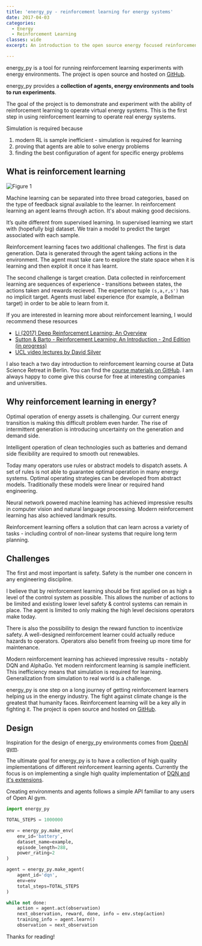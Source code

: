 ```yaml
---
title: 'energy_py - reinforcement learning for energy systems'
date: 2017-04-03
categories:
  - Energy
  - Reinforcement Learning
classes: wide
excerpt: An introduction to the open source energy focused reinforcement learning library energy_py.

---
```


energy_py is a tool for running reinforcement learning experiments with energy environments.  The project is open source and hosted on [GitHub](https://github.com/ADGEfficiency/energy_py).

energy_py provides a **collection of agents, energy environments and tools to run experiments**.

The goal of the project is to demonstrate and experiment with the ability of reinforcement learning to operate virtual energy systems.  This is the first step in using reinforcement learning to operate real energy systems.

Simulation is required because

1. modern RL is sample inefficient - simulation is required for learning
2. proving that agents are able to solve energy problems
3. finding the best configuration of agent for specific energy problems

## What is reinforcement learning

![Figure 1]({{"/assets/energy_py/sl_usl_rl.png"}})

Machine learning can be separated into three broad categories, based on the type of feedback signal available to the learner.  In reinforcement learning an agent learns through action.  It's about making good decisions.  

It’s quite different from supervised learning. In supervised learning we start with (hopefully big) dataset.  We train a model to predict the target associated with each sample.

Reinforcement learning faces two additional challenges.  The first is data generation.  Data is generated through the agent taking actions in the environment.  The agent must take care to explore the state space when it is learning and then exploit it once it has learnt.

The second challenge is target creation.  Data collected in reinforcement learning are sequences of experience - transitions between states, the actions taken and rewards recieved.  The experience tuple `(s,a,r,s')` has no implicit target.  Agents must label experience (for example, a Bellman target) in order to be able to learn from it.

If you are interested in learning more about reinforcement learning, I would recommend these resources

- [Li (2017) Deep Reinforcement Learning: An Overview](https://arxiv.org/pdf/1701.07274.pdf)
- [Sutton & Barto - Reinforcement Learning: An Introduction - 2nd Edition (in progress)](http://people.inf.elte.hu/lorincz/Files/RL_2006/SuttonBook.pdf)
- [UCL video lectures by David Silver](http://www0.cs.ucl.ac.uk/staff/d.silver/web/Teaching.html)

I also teach a two day introduction to reinforcement learning course at Data Science Retreat in Berlin.  You can find the [course materials on GitHub](https://github.com/ADGEfficiency/dsr_rl).  I am always happy to come give this course for free at interesting companies and universities.

## Why reinforcement learning in energy?

Optimal operation of energy assets is challenging. Our current energy transition is making this difficult problem even harder.  The rise of intermittent generation is introducing uncertainty on the generation and demand side.  

Intelligent operation of clean technologies such as batteries and demand side flexibility are required to smooth out renewables.

Today many operators use rules or abstract models to dispatch assets. A set of rules is not able to guarantee optimal operation in many energy systems.  Optimal operating strategies can be developed from abstract models.   Traditionally these models were linear or required hand engineering.

Neural network powered machine learning has achieved impressive results in computer vision and natural language processing.  Modern reinforcement learning has also achieved landmark results.

Reinforcement learning offers a solution that can learn across a variety of tasks - including control of non-linear systems that require long term planning.  

## Challenges

The first and most important is safety. Safety is the number one concern in any engineering discipline.

I believe that by reinforcement learning should be first applied on as high a level of the control system as possible. This allows the number of actions to be limited and existing lower level safety & control systems can remain in place. The agent is limited to only making the high level decisions operators make today.

There is also the possibility to design the reward function to incentivize safety. A well-designed reinforcement learner could actually reduce hazards to operators. Operators also benefit from freeing up more time for maintenance.

Modern reinforcement learning has achieved impressive results - notably DQN and AlphaGo.  Yet modern reinforcment learning is sample inefficient.  This inefficiency means that simulation is required for learning.  Generalization from simulation to real world is a challenge.

energy_py is one step on a long journey of getting reinforcement learners helping us in the energy industry. The fight against climate change is the greatest that humanity faces. Reinforcement learning will be a key ally in fighting it. The project is open source and hosted on [GitHub](https://github.com/ADGEfficiency/energy_py).

## Design 

Inspiration for the design of energy_py environments comes from [OpenAI gym](https://github.com/openai/gym).

The ultimate goal for energy_py is to have a collection of high quality implementations of different reinforcement
learning agents.  Currently the focus is on implementing a single high quality implementation of [DQN and it's extensions](https://arxiv.org/pdf/1710.02298.pdf).

Creating environments and agents follows a simple API familiar to any users of Open AI gym.

```python
import energy_py

TOTAL_STEPS = 1000000

env = energy_py.make_env(
    env_id='battery',
    dataset_name=example,
    episode_length=288,
    power_rating=2
)

agent = energy_py.make_agent(
    agent_id='dqn',
    env=env
    total_steps=TOTAL_STEPS
)

while not done:
    action = agent.act(observation)
    next_observation, reward, done, info = env.step(action)
    training_info = agent.learn()
    observation = next_observation
```

Thanks for reading!
